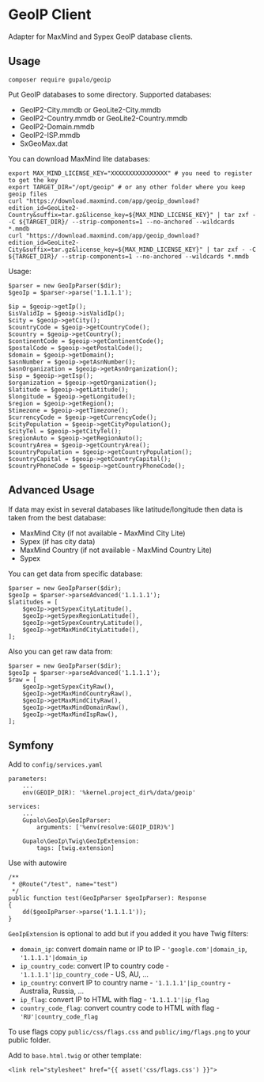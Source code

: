 GeoIP Client
============

Adapter for MaxMind and Sypex GeoIP database clients.

Usage
-----

    composer require gupalo/geoip

Put GeoIP databases to some directory. Supported databases:

* GeoIP2-City.mmdb or GeoLite2-City.mmdb
* GeoIP2-Country.mmdb or GeoLite2-Country.mmdb
* GeoIP2-Domain.mmdb
* GeoIP2-ISP.mmdb
* SxGeoMax.dat

You can download MaxMind lite databases:

    export MAX_MIND_LICENSE_KEY="XXXXXXXXXXXXXXXX" # you need to register to get the key
    export TARGET_DIR="/opt/geoip" # or any other folder where you keep geoip files
    curl "https://download.maxmind.com/app/geoip_download?edition_id=GeoLite2-Country&suffix=tar.gz&license_key=${MAX_MIND_LICENSE_KEY}" | tar zxf - -C ${TARGET_DIR}/ --strip-components=1 --no-anchored --wildcards *.mmdb
    curl "https://download.maxmind.com/app/geoip_download?edition_id=GeoLite2-City&suffix=tar.gz&license_key=${MAX_MIND_LICENSE_KEY}" | tar zxf - -C ${TARGET_DIR}/ --strip-components=1 --no-anchored --wildcards *.mmdb

Usage:

    $parser = new GeoIpParser($dir);
    $geoIp = $parser->parse('1.1.1.1');
    
    $ip = $geoip->getIp();
    $isValidIp = $geoip->isValidIp(); 
    $city = $geoip->getCity(); 
    $countryCode = $geoip->getCountryCode(); 
    $country = $geoip->getCountry(); 
    $continentCode = $geoip->getContinentCode(); 
    $postalCode = $geoip->getPostalCode(); 
    $domain = $geoip->getDomain(); 
    $asnNumber = $geoip->getAsnNumber(); 
    $asnOrganization = $geoip->getAsnOrganization(); 
    $isp = $geoip->getIsp(); 
    $organization = $geoip->getOrganization(); 
    $latitude = $geoip->getLatitude(); 
    $longitude = $geoip->getLongitude(); 
    $region = $geoip->getRegion(); 
    $timezone = $geoip->getTimezone(); 
    $currencyCode = $geoip->getCurrencyCode(); 
    $cityPopulation = $geoip->getCityPopulation(); 
    $cityTel = $geoip->getCityTel(); 
    $regionAuto = $geoip->getRegionAuto(); 
    $countryArea = $geoip->getCountryArea(); 
    $countryPopulation = $geoip->getCountryPopulation(); 
    $countryCapital = $geoip->getCountryCapital(); 
    $countryPhoneCode = $geoip->getCountryPhoneCode();

Advanced Usage
--------------

If data may exist in several databases like latitude/longitude then data is taken from the best database:

* MaxMind City (if not available - MaxMind City Lite)
* Sypex (if has city data)
* MaxMind Country (if not available - MaxMind Country Lite)
* Sypex

You can get data from specific database:

    $parser = new GeoIpParser($dir);
    $geoIp = $parser->parseAdvanced('1.1.1.1');
    $latitudes = [
        $geoIp->getSypexCityLatitude(),
        $geoIp->getSypexRegionLatitude(),
        $geoIp->getSypexCountryLatitude(),
        $geoIp->getMaxMindCityLatitude(),
    ];

Also you can get raw data from:

    $parser = new GeoIpParser($dir);
    $geoIp = $parser->parseAdvanced('1.1.1.1');
    $raw = [
        $geoIp->getSypexCityRaw(),
        $geoIp->getMaxMindCountryRaw(),
        $geoIp->getMaxMindCityRaw(),
        $geoIp->getMaxMindDomainRaw(),
        $geoIp->getMaxMindIspRaw(),
    ];

Symfony
-------

Add to `config/services.yaml`

    parameters:
        ...
        env(GEOIP_DIR): '%kernel.project_dir%/data/geoip'

    services:
        ...
        Gupalo\GeoIp\GeoIpParser:
            arguments: ['%env(resolve:GEOIP_DIR)%']
    
        Gupalo\GeoIp\Twig\GeoIpExtension:
            tags: [twig.extension]

Use with autowire

    /**
     * @Route("/test", name="test")
     */
    public function test(GeoIpParser $geoIpParser): Response
    {
        dd($geoIpParser->parse('1.1.1.1'));
    }

`GeoIpExtension` is optional to add but if you added it you have Twig filters:

* `domain_ip`: convert domain name or IP to IP - `'google.com'|domain_ip`, `'1.1.1.1'|domain_ip`
* `ip_country_code`: convert IP to country code - `'1.1.1.1'|ip_country_code` - US, AU, ...
* `ip_country`: convert IP to country name - `'1.1.1.1'|ip_country` - Australia, Russia, ...
* `ip_flag`: convert IP to HTML with flag - `'1.1.1.1'|ip_flag`
* `country_code_flag`: convert country code to HTML with flag - `'RU'|country_code_flag`

To use flags copy `public/css/flags.css` and `public/img/flags.png` to your public folder.

Add to `base.html.twig` or other template:

    <link rel="stylesheet" href="{{ asset('css/flags.css') }}">
